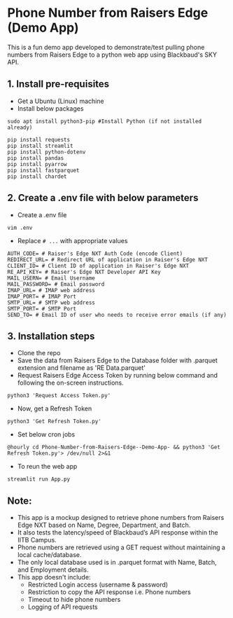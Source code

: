 # Phone Number from Raisers Edge (Demo App)
This is a fun demo app developed to demonstrate/test pulling phone numbers from Raisers Edge to a python web app using Blackbaud's SKY API.

## 1. Install pre-requisites
- Get a Ubuntu (Linux) machine
- Install below packages
```shell
sudo apt install python3-pip #Install Python (if not installed already)
```

```shell
pip install requests
pip install streamlit
pip install python-dotenv
pip install pandas
pip install pyarrow
pip install fastparquet
pip install chardet
```

## 2. Create a .env file with below parameters
- Create a .env file
```shell
vim .env
```

- Replace ```# ...``` with appropriate values
```shell
AUTH_CODE= # Raiser's Edge NXT Auth Code (encode Client)
REDIRECT_URL= # Redirect URL of application in Raiser's Edge NXT
CLIENT_ID= # Client ID of application in Raiser's Edge NXT
RE_API_KEY= # Raiser's Edge NXT Developer API Key
MAIL_USERN= # Email Username
MAIL_PASSWORD= # Email password
IMAP_URL= # IMAP web address
IMAP_PORT= # IMAP Port
SMTP_URL= # SMTP web address
SMTP_PORT= # SMTP Port
SEND_TO= # Email ID of user who needs to receive error emails (if any)
```

## 3. Installation steps
- Clone the repo
- Save the data from Raisers Edge to the Database folder with .parquet extension and filename as 'RE Data.parquet'
- Request Raisers Edge Access Token by running below command and following the on-screen instructions.
```shell
python3 'Request Access Token.py'
```
- Now, get a Refresh Token
```shell
python3 'Get Refresh Token.py'
```
- Set below cron jobs
```shell
@hourly cd Phone-Number-from-Raisers-Edge--Demo-App- && python3 'Get Refresh Token.py'> /dev/null 2>&1
```
- To reun the web app
```shell
streamlit run App.py
```

## Note:
- This app is a mockup designed to retrieve phone numbers from Raisers Edge NXT based on Name, Degree, Department, and Batch.
- It also tests the latency/speed of Blackbaud’s API response within the IITB Campus.
- Phone numbers are retrieved using a GET request without maintaining a local cache/database.
- The only local database used is in .parquet format with Name, Batch, and Employment details.
- This app doesn't include:
  - Restricted Login access (username & password)
  - Restriction to copy the API response i.e. Phone numbers
  - Timeout to hide phone numbers
  - Logging of API requests